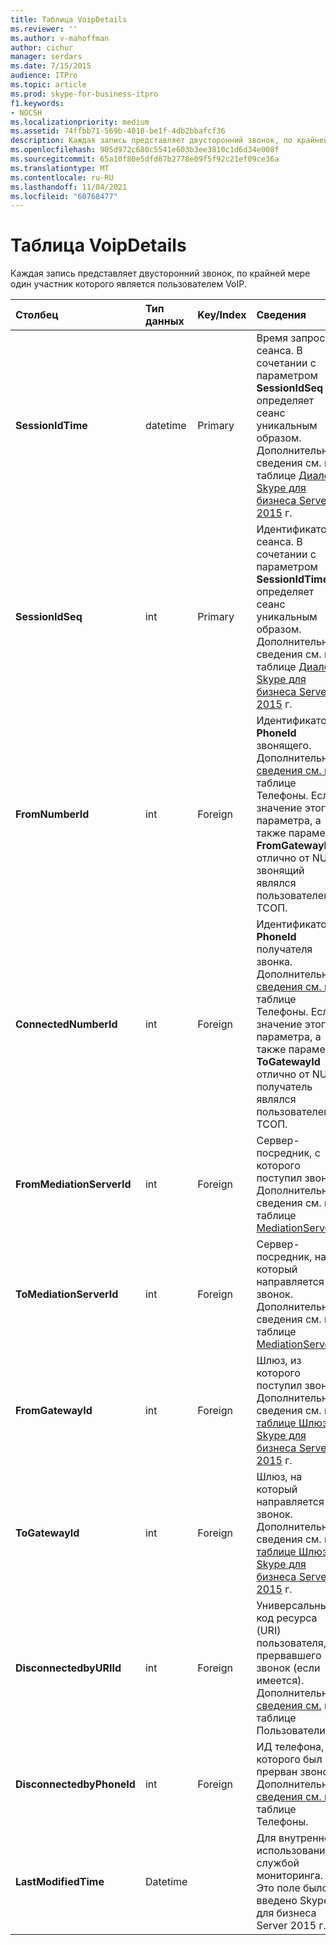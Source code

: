 ```yaml
---
title: Таблица VoipDetails
ms.reviewer: ''
ms.author: v-mahoffman
author: cichur
manager: serdars
ms.date: 7/15/2015
audience: ITPro
ms.topic: article
ms.prod: skype-for-business-itpro
f1.keywords:
- NOCSH
ms.localizationpriority: medium
ms.assetid: 74ffbb71-569b-4018-be1f-4db2bbafcf36
description: Каждая запись представляет двусторонний звонок, по крайней мере один участник которого является пользователем VoIP.
ms.openlocfilehash: 905d972c680c5541e603b3ee3810c1d6d34e008f
ms.sourcegitcommit: 65a10f80e5dfd67b2778e09f5f92c21ef09ce36a
ms.translationtype: MT
ms.contentlocale: ru-RU
ms.lasthandoff: 11/04/2021
ms.locfileid: "60768477"
---
```

# <a name="voipdetails-table"></a>Таблица VoipDetails
 
Каждая запись представляет двусторонний звонок, по крайней мере один участник которого является пользователем VoIP.
  
|**Столбец**|**Тип данных**|**Key/Index**|**Сведения**|
|:-----|:-----|:-----|:-----|
|**SessionIdTime** <br/> |datetime  <br/> |Primary  <br/> |Время запроса сеанса. В сочетании с параметром **SessionIdSeq** определяет сеанс уникальным образом. Дополнительные сведения см. в таблице [Диалоги Skype для бизнеса Server 2015](dialogs.md) г. <br/> |
|**SessionIdSeq** <br/> |int  <br/> |Primary  <br/> |Идентификатор сеанса. В сочетании с параметром **SessionIdTime** определяет сеанс уникальным образом. Дополнительные сведения см. в таблице [Диалоги Skype для бизнеса Server 2015](dialogs.md) г. <br/> |
|**FromNumberId** <br/> |int  <br/> |Foreign  <br/> |Идентификатор **PhoneId** звонящего. Дополнительные [сведения см. в](phones.md) таблице Телефоны. Если значение этого параметра, а также параметра **FromGatewayId** отлично от NULL, звонящий являлся пользователем ТСОП. <br/> |
|**ConnectedNumberId** <br/> |int  <br/> |Foreign  <br/> |Идентификатор **PhoneId** получателя звонка. Дополнительные [сведения см. в](phones.md) таблице Телефоны. Если значение этого параметра, а также параметра **ToGatewayId** отлично от NULL, получатель являлся пользователем ТСОП. <br/> |
|**FromMediationServerId** <br/> |int  <br/> |Foreign  <br/> |Сервер-посредник, с которого поступил звонок. Дополнительные сведения см. в таблице [MediationServers.](mediationservers.md) <br/> |
|**ToMediationServerId** <br/> |int  <br/> |Foreign  <br/> |Сервер-посредник, на который направляется звонок. Дополнительные сведения см. в таблице [MediationServers.](mediationservers.md) <br/> |
|**FromGatewayId** <br/> |int  <br/> |Foreign  <br/> |Шлюз, из которого поступил звонок. Дополнительные сведения см. в [таблице Шлюзы Skype для бизнеса Server 2015](gateways.md) г. <br/> |
|**ToGatewayId** <br/> |int  <br/> |Foreign  <br/> |Шлюз, на который направляется звонок. Дополнительные сведения см. в [таблице Шлюзы Skype для бизнеса Server 2015](gateways.md) г. <br/> |
|**DisconnectedbyURIId** <br/> |int  <br/> |Foreign  <br/> |Универсальный код ресурса (URI) пользователя, прервавшего звонок (если имеется). Дополнительные [сведения см.](users.md) в таблице Пользователи. <br/> |
|**DisconnectedbyPhoneId** <br/> |int  <br/> |Foreign  <br/> |ИД телефона, с которого был прерван звонок. Дополнительные [сведения см. в](phones.md) таблице Телефоны. <br/> |
|**LastModifiedTime** <br/> |Datetime  <br/> ||Для внутреннего использования службой мониторинга.  <br/> Это поле было введено Skype для бизнеса Server 2015 г.  <br/> |
   

